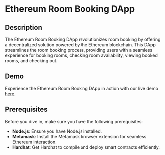 # Ethereum Room Booking DApp


## Description

The Ethereum Room Booking DApp revolutionizes room booking by offering a decentralized solution powered by the Ethereum blockchain. This DApp streamlines the room booking process, providing users with a seamless experience for booking rooms, checking room availability, viewing booked rooms, and checking out.

## Demo

Experience the Ethereum Room Booking DApp in action with our live demo [here](https://ethrooms.netlify.app/).

## Prerequisites

Before you dive in, make sure you have the following prerequisites:

- **Node.js**: Ensure you have Node.js installed.
- **Metamask**: Install the Metamask browser extension for seamless Ethereum interaction.
- **Hardhat**: Get Hardhat to compile and deploy smart contracts efficiently.
